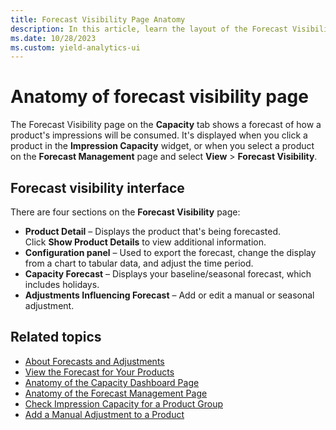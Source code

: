 ```yaml
---
title: Forecast Visibility Page Anatomy
description: In this article, learn the layout of the Forecast Visibility page.
ms.date: 10/28/2023
ms.custom: yield-analytics-ui
---
```


# Anatomy of forecast visibility page

The Forecast Visibility page on the **Capacity** tab shows a forecast of how a product's impressions will be consumed. It's displayed when you click a product in the **Impression Capacity** widget, or when you select a product on the **Forecast Management** page and select **View** > **Forecast Visibility**.

## Forecast visibility interface

There are four sections on the **Forecast Visibility** page:

- **Product Detail** – Displays the product that's being forecasted. Click **Show Product Details** to view additional information.
- **Configuration panel** – Used to export the forecast, change the display from a chart to tabular data, and adjust the time period.
- **Capacity Forecast** – Displays your baseline/seasonal forecast, which includes holidays.
- **Adjustments Influencing Forecast** – Add or edit a manual or seasonal adjustment.

## Related topics

- [About Forecasts and Adjustments](about-forecasts-and-adjustments.md)
- [View the Forecast for Your Products](view-the-forecast-for-your-products.md)
- [Anatomy of the Capacity Dashboard Page](anatomy-of-the-capacity-dashboard-page.md)
- [Anatomy of the Forecast Management Page](anatomy-of-the-forecast-management-page.md)
- [Check Impression Capacity for a Product Group](check-impression-capacity-for-a-product-group.md)
- [Add a Manual Adjustment to a Product](add-a-manual-adjustment-to-a-product.md)
